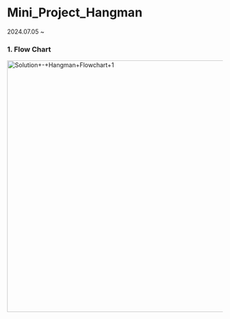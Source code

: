 # Mini_Project_Hangman

2024.07.05 ~

### 1. Flow Chart
<img width="588" alt="Solution+-+Hangman+Flowchart+1" src="https://github.com/jysung1122/Python_mini_project/assets/56614779/254cf0ba-bb5d-41b1-8300-1f0e1b8bbfae">
